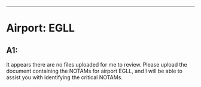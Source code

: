 
---

# Airport: EGLL

## A1:
It appears there are no files uploaded for me to review. Please upload the document containing the NOTAMs for airport EGLL, and I will be able to assist you with identifying the critical NOTAMs.

